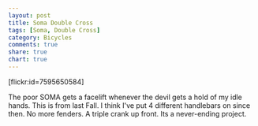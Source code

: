 ```yaml
---
layout: post
title: Soma Double Cross
tags: [Soma, Double Cross]
category: Bicycles
comments: true
share: true
chart: true
---
```

[flickr:id=7595650584]

The poor SOMA gets a facelift whenever the devil gets a hold of my idle hands. This is from last Fall. I think I've put 4 different handlebars on since then. No more fenders. A triple crank up front. Its a never-ending project.
